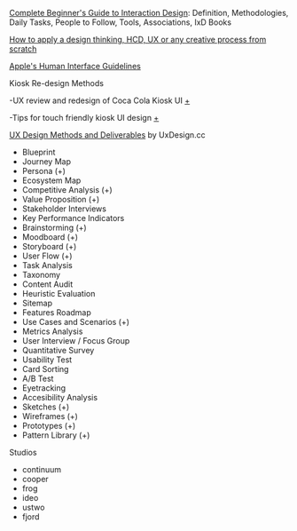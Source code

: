 [Complete Beginner's Guide to Interaction Design](https://www.uxbooth.com/articles/complete-beginners-guide-to-interaction-design/): Definition, Methodologies, Daily Tasks, People to Follow, Tools, Associations, IxD Books

[How to apply a design thinking, HCD, UX or any creative process from scratch](https://medium.com/digital-experience-design/how-to-apply-a-design-thinking-hcd-ux-or-any-creative-process-from-scratch-b8786efbf812)

[Apple's Human Interface Guidelines](https://developer.apple.com/design/human-interface-guidelines/ios/overview/themes/)


Kiosk Re-design Methods

-UX review and redesign of Coca Cola Kiosk UI [+](https://medium.theuxblog.com/ux-review-and-redesign-of-the-cocacola-freestyle-kiosk-interface-f77fc087c09)

-Tips for touch friendly kiosk UI design [+](https://blog.kiosksimple.com/2014/09/11/7-tips-for-touch-friendly-kiosk-user-interface-design/)


[UX Design Methods and Deliverables](https://uxdesign.cc/ux-design-methods-deliverables-657f54ce3c7d) by UxDesign.cc 

- Blueprint
- Journey Map
- Persona (+)
- Ecosystem Map
- Competitive Analysis (+)
- Value Proposition (+)
- Stakeholder Interviews
- Key Performance Indicators
- Brainstorming (+)
- Moodboard (+)
- Storyboard (+)
- User Flow (+)
- Task Analysis
- Taxonomy
- Content Audit
- Heuristic Evaluation
- Sitemap
- Features Roadmap
- Use Cases and Scenarios (+)
- Metrics Analysis
- User Interview / Focus Group
- Quantitative Survey
- Usability Test
- Card Sorting
- A/B Test
- Eyetracking
- Accesibility Analysis
- Sketches (+)
- Wireframes (+)
- Prototypes (+)
- Pattern Library (+)

Studios
- continuum
- cooper
- frog
- ideo
- ustwo
- fjord
